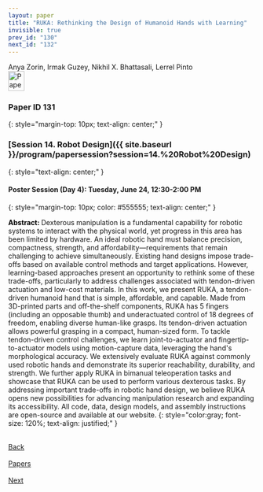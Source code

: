 ```yaml
---
layout: paper
title: "RUKA: Rethinking the Design of Humanoid Hands with Learning"
invisible: true
prev_id: "130"
next_id: "132"
---
```

<div class="paper-authors">
  <div class="paper-author-box">
    <div class="paper-author-name">Anya Zorin, Irmak Guzey, Nikhil X. Bhattasali, Lerrel Pinto</div>
    <div class="paper-author-uni"></div>
  </div>
</div>

<div class="paper-pdf">
  <div>
    <a href="https://www.roboticsproceedings.org/rss21/p131.pdf" title="Download PDF" target="_blank">
      <img src="{{ site.baseurl }}/images/paper_link_cardinal_red.png" alt="Paper PDF" width="33" height="40" />
    </a>
  </div>
</div>

### Paper ID 131
{: style="margin-top: 10px; text-align: center;" }

### [Session 14. Robot Design]({{ site.baseurl }}/program/papersession?session=14.%20Robot%20Design)
{: style="text-align: center;" }

#### Poster Session (Day 4): Tuesday, June 24, 12:30-2:00 PM
{: style="margin-top: 10px; color: #555555; text-align: center;" }

<b style="color: black;">Abstract: </b>Dexterous manipulation is a fundamental capability for robotic systems to interact with the physical world, yet progress in this area has been limited by hardware. An ideal robotic hand must balance precision, compactness, strength, and affordability—requirements that remain challenging to achieve simultaneously. Existing hand designs impose trade-offs based on available control methods and target applications. However, learning-based approaches present an opportunity to rethink some of these trade-offs, particularly to address challenges associated with tendon-driven actuation and low-cost materials. In this work, we present RUKA, a tendon-driven humanoid hand that is simple, affordable, and capable. Made from 3D-printed parts and off-the-shelf components, RUKA has 5 fingers (including an opposable thumb) and underactuated control of 18 degrees of freedom, enabling diverse human-like grasps. Its tendon-driven actuation allows powerful grasping in a compact, human-sized form. To tackle tendon-driven control challenges, we learn joint-to-actuator and fingertip-to-actuator models using motion-capture data, leveraging the hand's morphological accuracy. We extensively evaluate RUKA against commonly used robotic hands and demonstrate its superior reachability, durability, and strength. We further apply RUKA in bimanual teleoperation tasks and showcase that RUKA can be used to perform various dexterous tasks. By addressing important trade-offs in robotic hand design, we believe RUKA opens new possibilities for advancing manipulation research and expanding its accessibility. All code, data, design models, and assembly instructions are open-source and available at our website.
{: style="color:gray; font-size: 120%; text-align: justified;" }

<div class="paper-menu">
  <div class="paper-menu-inner">
    <a href="{{ site.baseurl }}/program/papers/130/" title="Previous Paper">
            <div class="paper-menu-icon">
                <i class="fas fa-arrow-left"></i><br>
                <span class="paper-menu-label">Back</span>
            </div>
        </a>
    <a href="{{ site.baseurl }}/program/papers" title="All Papers">
      <div class="paper-menu-icon">
        <i class="fas fa-list"></i><br>
        <span class="paper-menu-label">Papers</span>
      </div>
    </a>
    <a href="{{ site.baseurl }}/program/papers/132/" title="Next Paper">
            <div class="paper-menu-icon">
                <i class="fas fa-arrow-right"></i><br>
                <span class="paper-menu-label">Next</span>
            </div>
        </a>
  </div>
</div>
